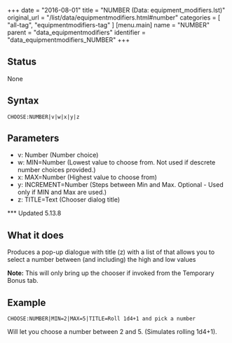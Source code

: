 +++
date = "2016-08-01"
title = "NUMBER (Data: equipment_modifiers.lst)"
original_url = "/list/data/equipmentmodifiers.html#number"
categories = [ "all-tag", "equipmentmodifiers-tag" ]
[menu.main]
    name = "NUMBER"
    parent = "data_equipmentmodifiers"
    identifier = "data_equipmentmodifiers_NUMBER"
+++

## Status

None

## Syntax

`CHOOSE:NUMBER|v|w|x|y|z`

## Parameters

-   v: Number (Number choice)
-   w: MIN=Number (Lowest value to choose from. Not
    used if descrete number choices provided.)
-   x: MAX=Number (Highest value to choose from)
-   y: INCREMENT=Number (Steps between Min and Max.
    Optional - Used only if MIN and Max are used.)
-   z: TITLE=Text (Chooser dialog title)



<span id="number"></span> \*\*\* Updated 5.13.8

What it does
------------

Produces a pop-up dialogue with title (z) with a list of that allows you
to select a number between (and including) the high and low values

**Note:** This will only bring up the chooser if invoked from the
Temporary Bonus tab.

Example
-------

`CHOOSE:NUMBER|MIN=2|MAX=5|TITLE=Roll 1d4+1 and pick a number`

Will let you choose a number between 2 and 5. (Simulates rolling 1d4+1).

